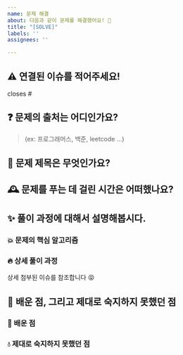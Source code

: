 ```yaml
---
name: 문제 해결
about: 다음과 같이 문제를 해결했어요! 🙌
title: "[SOLVE]"
labels: ''
assignees: ''

---
```


## ⚠️ 연결된 이슈를 적어주세요!
closes #


## ❓ 문제의 출처는 어디인가요? 
> (ex: 프로그래머스, 백준, leetcode ...)


## 🌟 문제 제목은 무엇인가요?


## 🕰 문제를 푸는 데 걸린 시간은 어떠했나요? 


## ✨ 풀이 과정에 대해서 설명해봅시다.


### 💥 문제의 핵심 알고리즘


### 🔥 상세 풀이 과정
상세 첨부된 이슈를 참조합니다 😝

## 💎 배운 점, 그리고 제대로 숙지하지 못했던 점


### 🌙 배운 점


### 💧 제대로 숙지하지 못했던 점